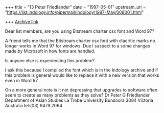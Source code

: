 +++
title = "13 Peter Friedlander"
date = "1997-05-01"
upstream_url = "https://list.indology.info/pipermail/indology/1997-May/008001.html"

+++
[Archive link](https://list.indology.info/pipermail/indology/1997-May/008001.html)

Dear list members, are you using Bitstream charter csx font and Word 97?

A friend tells me that the Bitstream charter csx font with diacritic marks
no longer works in Word 97 for windows. Due I suspect to a some changes made
by Microsoft in how fonts are handled.

Is anyone else is experiencing this problem?

I ask this because I compiled the font which is in the Indology archive and
if this problem is general would like to replace it with a new version that
works even in Word 97.

On a more general note is it not depressing that upgrades to software often
seem to create as many problems as they solve?
Dr Peter G Friedlander
Department of Asian Studies
La Trobe University
Bundoora 3084
Victoria
Australia
tel:(03) 9479 2064





